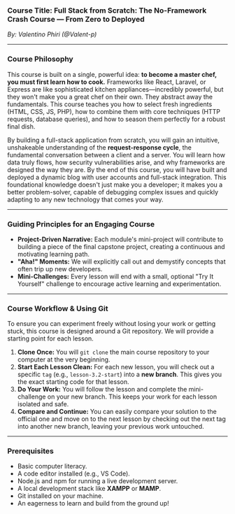 ### **Course Title: Full Stack from Scratch: The No-Framework Crash Course — From Zero to Deployed**

_By: Valentino Phiri (@Valent-p)_

---

### **Course Philosophy**

This course is built on a single, powerful idea: **to become a master chef, you must first learn how to cook.** Frameworks like React, Laravel, or Express are like sophisticated kitchen appliances—incredibly powerful, but they won't make you a great chef on their own. They abstract away the fundamentals. This course teaches you how to select fresh ingredients (HTML, CSS, JS, PHP), how to combine them with core techniques (HTTP requests, database queries), and how to season them perfectly for a robust final dish.

By building a full-stack application from scratch, you will gain an intuitive, unshakeable understanding of the **request-response cycle**, the fundamental conversation between a client and a server. You will learn how data truly flows, how security vulnerabilities arise, and why frameworks are designed the way they are. By the end of this course, you will have built and deployed a dynamic blog with user accounts and full-stack integration. This foundational knowledge doesn't just make you a developer; it makes you a better problem-solver, capable of debugging complex issues and quickly adapting to any new technology that comes your way.

---

### **Guiding Principles for an Engaging Course**

*   **Project-Driven Narrative:** Each module's mini-project will contribute to building a piece of the final capstone project, creating a continuous and motivating learning path.
*   **"Aha!" Moments:** We will explicitly call out and demystify concepts that often trip up new developers.
*   **Mini-Challenges:** Every lesson will end with a small, optional "Try It Yourself" challenge to encourage active learning and experimentation.

---

### **Course Workflow & Using Git**

To ensure you can experiment freely without losing your work or getting stuck, this course is designed around a Git repository. We will provide a starting point for each lesson.

1.  **Clone Once:** You will `git clone` the main course repository to your computer at the very beginning.
2.  **Start Each Lesson Clean:** For each new lesson, you will check out a specific `tag` (e.g., `lesson-3.2-start`) into a **new branch**. This gives you the exact starting code for that lesson.
3.  **Do Your Work:** You will follow the lesson and complete the mini-challenge on your new branch. This keeps your work for each lesson isolated and safe.
4.  **Compare and Continue:** You can easily compare your solution to the official one and move on to the next lesson by checking out the next tag into another new branch, leaving your previous work untouched.

---

### **Prerequisites**

*   Basic computer literacy.
*   A code editor installed (e.g., VS Code).
*   Node.js and npm for running a live development server.
*   A local development stack like **XAMPP** or **MAMP**.
*   Git installed on your machine.
*   An eagerness to learn and build from the ground up!

